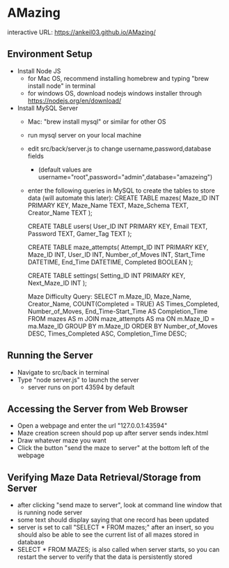 # AMazing
interactive URL: https://ankeil03.github.io/AMazing/


## Environment Setup
- Install Node JS
    - for Mac OS, recommend installing homebrew and typing "brew install node" in terminal
    - for windows OS, download nodejs windows installer through https://nodejs.org/en/download/
- Install MySQL Server
    - Mac: "brew install mysql" or similar for other OS
    - run mysql server on your local machine
    - edit src/back/server.js to change username,password,database fields
        * (default values are username="root",password="admin",database="amazeing")
    - enter the following queries in MySQL to create the tables to store data (will automate this later):
        CREATE TABLE mazes(
        Maze_ID INT PRIMARY KEY,
        Maze_Name TEXT,
        Maze_Schema TEXT,
        Creator_Name TEXT
        );

       CREATE TABLE users(
       User_ID INT PRIMARY KEY,
       Email TEXT,
       Password TEXT,
       Gamer_Tag TEXT
       );

       CREATE TABLE maze_attempts(
       Attempt_ID INT PRIMARY KEY,
       Maze_ID INT,
       User_ID INT,
       Number_of_Moves INT,
       Start_Time DATETIME,
       End_Time DATETIME,
       Completed BOOLEAN
       );
       
       CREATE TABLE settings(
       Setting_ID INT PRIMARY KEY,
       Next_Maze_ID INT
       );

       Maze Difficulty Query:
SELECT m.Maze_ID, Maze_Name, Creator_Name, COUNT(Completed = TRUE) AS Times_Completed, Number_of_Moves, End_Time-Start_Time AS Completion_Time FROM mazes AS m JOIN maze_attempts AS ma ON m.Maze_ID = ma.Maze_ID GROUP BY m.Maze_ID ORDER BY Number_of_Moves DESC, Times_Completed ASC, Completion_Time DESC;

## Running the Server
- Navigate to src/back in terminal
- Type "node server.js" to launch the server
    - server runs on port 43594 by default

## Accessing the Server from Web Browser
- Open a webpage and enter the url "127.0.0.1:43594"
- Maze creation screen should pop up after server sends index.html
- Draw whatever maze you want
- Click the button "send the maze to server" at the bottom left of the webpage


## Verifying Maze Data Retrieval/Storage from Server
- after clicking "send maze to server", look at command line window that is running node server
- some text should display saying that one record has been updated
- server is set to call "SELECT * FROM mazes;" after an insert, so you should also be able to
  see the current list of all mazes stored in database
- SELECT * FROM MAZES; is also called when server starts, so you can restart the server
  to verify that the data is persistently stored
